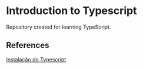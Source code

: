 # Introduction to Typescript

Repository created for learning TypeScript.

## References

[Instalação do Typescript](docs/installation.md)
